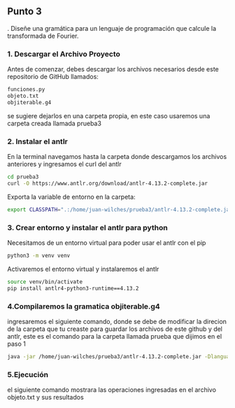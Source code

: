 ## Punto 3
. Diseñe una gramática para un lenguaje de programación que
calcule la transformada de Fourier.
### 1. Descargar el Archivo Proyecto
Antes de comenzar, debes descargar los archivos necesarios desde este repositorio de GitHub llamados:
```bash
funciones.py
objeto.txt
objiterable.g4
```
se sugiere dejarlos en una carpeta propia, en este caso usaremos una carpeta creada llamada prueba3
### 2. Instalar el antlr 
En la terminal navegamos hasta la carpeta donde descargamos los archivos anteriores y ingresamos el curl del antlr
```bash
cd prueba3
curl -O https://www.antlr.org/download/antlr-4.13.2-complete.jar
```

Exporta la variable de entorno en la carpeta:
```bash
export CLASSPATH=".:/home/juan-wilches/prueba3/antlr-4.13.2-complete.jar:$CLASSPATH"
```

### 3. Crear entorno y instalar el antlr para python
Necesitamos de un entorno virtual para poder usar el antlr con el pip
```bash
python3 -m venv venv
```
Activaremos el entorno virtual y instalaremos el antlr
```bash
source venv/bin/activate
pip install antlr4-python3-runtime==4.13.2
```
### 4.Compilaremos la gramatica objiterable.g4
ingresaremos el siguiente comando, donde se debe de modificar la direcion de la carpeta que tu creaste para guardar los archivos de este github y del antlr, este es el comando para la carpeta llamada prueba que dijimos en el paso 1
```bash
java -jar /home/juan-wilches/prueba3/antlr-4.13.2-complete.jar -Dlanguage=Python3 objiterable.g4
```
### 5.Ejecución
el siguiente comando mostrara las operaciones ingresadas en el archivo objeto.txt y sus resultados
```bash
```
